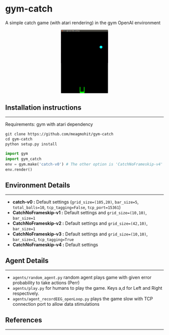 # gym-catch
A simple catch game (with atari rendering) in the gym OpenAI environment

<p align="center">
  <img src="extras/catch_screenshot.png" width="150" title="Screenshot of Wobble Game">
</p>

## Installation instructions
----------------------------

Requirements: gym with atari dependency

```shell
git clone https://github.com/meagmohit/gym-catch
cd gym-catch
python setup.py install
```

```python
import gym
import gym_catch
env = gym.make('catch-v0') # The other option is 'CatchNoFrameskip-v4'
env.render()
```

## Environment Details
----------------------

* **catch-v0 :** Default settings (`grid_size=(105,20)`, `bar_size=5`, `total_balls=10`, `tcp_tagging=False`, `tcp_port=15361`)
* **CatchNoFrameskip-v1 :** Default settings and `grid_size=(10,10)`, `bar_size=1`
* **CatchNoFrameskip-v2 :** Default settings and `grid_size=(42,10)`, `bar_size=1`
* **CatchNoFrameskip-v3 :** Default settings and `grid_size=(10,10)`, `bar_size=1`, `tcp_tagging=True`
* **CatchNoFrameskip-v4 :** Default settings

## Agent Details
----------------

* `agents/random_agent.py` random agent plays game with given error probability to take actions (Perr)
* `agents/play.py` for humans to play the game. Keys a,d for Left and Right respectively.
* `agents/agent_recordEEG_openLoop.py` plays the game slow with TCP connection port to allow data stimulations

## References
-------------
